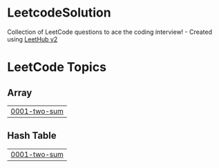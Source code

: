 # LeetcodeSolution
Collection of LeetCode questions to ace the coding interview! - Created using [LeetHub v2](https://github.com/arunbhardwaj/LeetHub-2.0)

<!---LeetCode Topics Start-->
# LeetCode Topics
## Array
|  |
| ------- |
| [0001-two-sum](https://github.com/naputami/LeetcodeSolution/tree/master/0001-two-sum) |
## Hash Table
|  |
| ------- |
| [0001-two-sum](https://github.com/naputami/LeetcodeSolution/tree/master/0001-two-sum) |
<!---LeetCode Topics End-->